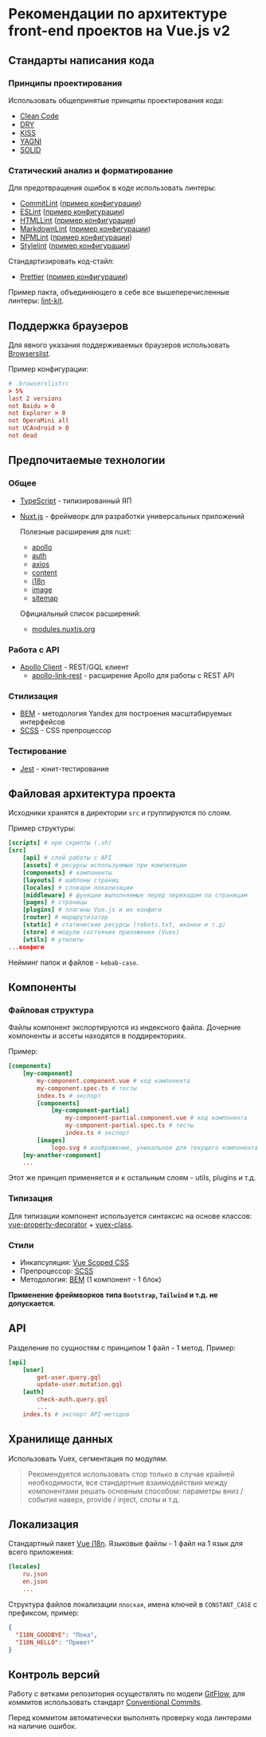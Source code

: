 # Рекомендации по архитектуре front-end проектов на Vue.js v2

## Стандарты написания кода

### Принципы проектирования

Использовать общепринятые принципы проектирования кода:

- [Clean Code](https://github.com/devSchacht/clean-code-javascript)
- [DRY](https://web-creator.ru/articles/dry)
- [KISS](https://web-creator.ru/articles/kiss)
- [YAGNI](https://web-creator.ru/articles/yagni)
- [SOLID](https://web-creator.ru/articles/solid)

### Статический анализ и форматирование

Для предотвращения ошибок в коде использовать линтеры:

- [CommitLint](https://commitlint.js.org/)
  ([пример конфигурации](https://github.com/alex-lit/config-commitlint))
- [ESLint](https://eslint.org/)
  ([пример конфигурации](https://github.com/alex-lit/config-eslint))
- [HTMLLint](https://github.com/linthtml/linthtml)
  ([пример конфигурации](https://github.com/alex-lit/config-htmllint))
- [MarkdownLint](https://github.com/DavidAnson/markdownlint)
  ([пример конфигурации](https://github.com/alex-lit/config-markdownlint))
- [NPMLint](https://github.com/tclindner/npm-package-json-lint)
  ([пример конфигурации](https://github.com/alex-lit/config-npmlint))
- [Stylelint](https://stylelint.io/)
  ([пример конфигурации](https://github.com/alex-lit/config-stylelint))

Стандартизировать код-стайл:

- [Prettier](https://prettier.io/)
  ([пример конфигурации](https://github.com/alex-lit/config-prettier))

Пример пакта, объединяющего в себе все вышеперечисленные линтеры:
[lint-kit](https://github.com/alex-lit/lint-kit).

## Поддержка браузеров

Для явного указания поддерживаемых браузеров использовать
[Browserslist](https://github.com/browserslist/browserslist).

Пример конфигурации:

```toml
# .browserslistrc
> 5%
last 2 versions
not Baidu > 0
not Explorer > 0
not OperaMini all
not UCAndroid > 0
not dead
```

## Предпочитаемые технологии

### Общее

- [TypeScript](http://www.typescriptlang.org/) - типизированный ЯП
- [Nuxt.js](https://nuxtjs.org/) - фреймворк для разработки универсальных
  приложений

  Полезные расширения для nuxt:

  - [apollo](https://github.com/nuxt-community/apollo-module)
  - [auth](https://auth.nuxtjs.org/)
  - [axios](https://axios.nuxtjs.org/)
  - [content](https://content.nuxtjs.org/installation/)
  - [i18n](https://i18n.nuxtjs.org/basic-usage/)
  - [image](https://image.nuxtjs.org/api/$img/)
  - [sitemap](https://sitemap.nuxtjs.org/)

  Официальный список расширений:

  - [modules.nuxtjs.org](https://modules.nuxtjs.org/)

### Работа с API

- [Apollo Client](https://apollo.vuejs.org/) - REST/GQL клиент
  - [apollo-link-rest](https://www.apollographql.com/docs/react/api/link/apollo-link-rest/) -
    расширение Apollo для работы с REST API

### Стилизация

- [BEM](https://ru.bem.info/) - методология Yandex для построения масштабируемых
  интерфейсов
- [SCSS](https://sass-lang.com/) - CSS препроцессор

### Тестирование

- [Jest](https://facebook.github.io/jest/) - юнит-тестирование

## Файловая архитектура проекта

Исходники хранятся в директории `src` и группируются по слоям.

Пример структуры:

```toml
[scripts] # npm скрипты (.sh)
[src]
    [api] # слой работы с API
    [assets] # ресурсы используемые при компиляции
    [components] # компоненты
    [layouts] # шаблоны страниц
    [locales] # словари локализации
    [middleware] # функции выполняемые перед переходом по страницам
    [pages] # страницы
    [plugins] # плагины Vue.js и их конфиги
    [router] # маршрутизатор
    [static] # статические ресурсы (robots.txt, иконки и т.д)
    [store] # модули состояния приложения (Vuex)
    [utils] # утилиты
...конфиги
```

Нейминг папок и файлов - `kebab-case`.

## Компоненты

### Файловая структура

Файлы компонент экспортируются из индексного файла. Дочерние компоненты и ассеты
находятся в поддиректориях.

Пример:

```toml
[components]
    [my-component]
        my-component.component.vue # код компонента
        my-component.spec.ts # тесты
        index.ts # экспорт
        [components]
            [my-component-partial]
                my-component-partial.component.vue # код компонента
                my-component-partial.spec.ts # тесты
                index.ts # экспорт
        [images]
            logo.svg # изображение, уникальное для текущего компонента (my-component)
    [my-another-component]
    ...
```

Этот же принцип применяется и к остальным слоям - utils, plugins и т.д.

### Типизация

Для типизации компонент используется синтаксис на основе классов:
[vue-property-decorator](https://github.com/kaorun343/vue-property-decorator) +
[vuex-class](https://github.com/ktsn/vuex-class).

### Стили

- Инкапсуляция:
  [Vue Scoped CSS](https://vue-loader.vuejs.org/ru/guide/scoped-css.html)
- Препроцессор: [SCSS](https://sass-lang.com/)
- Методология: [BEM](https://ru.bem.info/) (1 компонент - 1 блок)

**Применение фреймворков типа `Bootstrap`, `Tailwind` и т.д. не допускается.**

## API

Разделение по сущностям с принципом 1 файл - 1 метод. Пример:

```toml
[api]
    [user]
        get-user.query.gql
        update-user.mutation.gql
    [auth]
        check-auth.query.gql
        ...
    index.ts # экспорт API-методов
```

## Хранилище данных

Использовать Vuex, сегментация по модулям.

> Рекомендуется использовать стор только в случае крайней необходимости, все
> стандартные взаимодействия между компонентами решать основным способом:
> параметры вниз / события наверх, provide / inject, слоты и т.д.

## Локализация

Стандартный пакет [Vue I18n](https://kazupon.github.io/vue-i18n/). Языковые
файлы - 1 файл на 1 язык для всего приложения:

```toml
[locales]
    ru.json
    en.json
    ...
```

Структура файлов локализации `плоская`, имена ключей в `CONSTANT_CASE` с
префиксом, пример:

```json
{
  "I18N_GOODBYE": "Пока",
  "I18N_HELLO": "Привет"
}
```

## Контроль версий

Работу с ветками репозитория осуществлять по модели
[GitFlow](https://habr.com/ru/post/106912/), для коммитов использовать стандарт
[Conventional Commits](https://www.conventionalcommits.org/ru/).

Перед коммитом автоматически выполнять проверку кода линтерами на наличие
ошибок.
